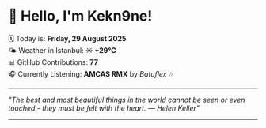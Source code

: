 # 👋 Hello, I'm Kekn9ne!

🗓️ Today is: **Friday, 29 August 2025**  
🌤️ Weather in Istanbul: **☀️   +29°C**  
📊 GitHub Contributions: **77**  
🎧 Currently Listening: **AMCAS RMX** by *Batuflex* 🎶

---

_"The best and most beautiful things in the world cannot be seen or even touched - they must be felt with the heart. — *Helen Keller*"_

---
